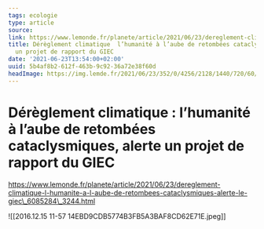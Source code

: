 ```yaml
---
tags: ecologie
type: article
source:
link: https://www.lemonde.fr/planete/article/2021/06/23/dereglement-climatique-l-humanite-a-l-aube-de-retombees-cataclysmiques-alerte-le-giec_6085284_3244.html
title: Dérèglement climatique  l’humanité à l’aube de retombées cataclysmiques, alerte
  un projet de rapport du GIEC
date: '2021-06-23T13:54:00+02:00'
uuid: 5b4af8b2-612f-463b-9c92-36a72e38f60d
headImage: https://img.lemde.fr/2021/06/23/352/0/4256/2128/1440/720/60/0/4d3fc02_128566143-000-9bv2yg.jpg
---
```


# Dérèglement climatique : l’humanité à l’aube de retombées cataclysmiques, alerte un projet de rapport du GIEC

https://www.lemonde.fr/planete/article/2021/06/23/dereglement-climatique-l-humanite-a-l-aube-de-retombees-cataclysmiques-alerte-le-giec\_6085284\_3244.html

![[2016.12.15 11-57 14EBD9CDB5774B3FB5A3BAF8CD62E71E.jpeg]]
